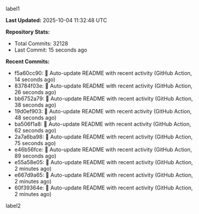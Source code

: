 
label1 
<!-- ACTIVITY_START -->
**Last Updated:** 2025-10-04 11:32:48 UTC

**Repository Stats:**
- Total Commits: 32128
- Last Commit: 15 seconds ago

**Recent Commits:**
- f5a60cc90: 🤖 Auto-update README with recent activity (GitHub Action, 14 seconds ago)
- 83784f03e: 🤖 Auto-update README with recent activity (GitHub Action, 26 seconds ago)
- bb6752a79: 🤖 Auto-update README with recent activity (GitHub Action, 38 seconds ago)
- 19d0ef903: 🤖 Auto-update README with recent activity (GitHub Action, 48 seconds ago)
- ba506f1a8: 🤖 Auto-update README with recent activity (GitHub Action, 62 seconds ago)
- 2a7a6ba98: 🤖 Auto-update README with recent activity (GitHub Action, 75 seconds ago)
- e46b56fce: 🤖 Auto-update README with recent activity (GitHub Action, 89 seconds ago)
- e55a58e05: 🤖 Auto-update README with recent activity (GitHub Action, 2 minutes ago)
- e667d9a65: 🤖 Auto-update README with recent activity (GitHub Action, 2 minutes ago)
- 60f39364e: 🤖 Auto-update README with recent activity (GitHub Action, 2 minutes ago)
<!-- ACTIVITY_END -->

label2
